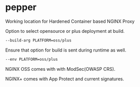 # pepper

Working location for Hardened Container based NGINX Proxy

Option to select opensource or plus deployment at build.

```bash
--build-arg PLATFORM=oss/plus
```

Ensure that option for build is sent during runtime as well.

```bash
--env PLATFORM=oss/plus
```

NGINX OSS comes with with ModSec(OWASP CRS).

NGINX+ comes with App Protect and current signatures.
